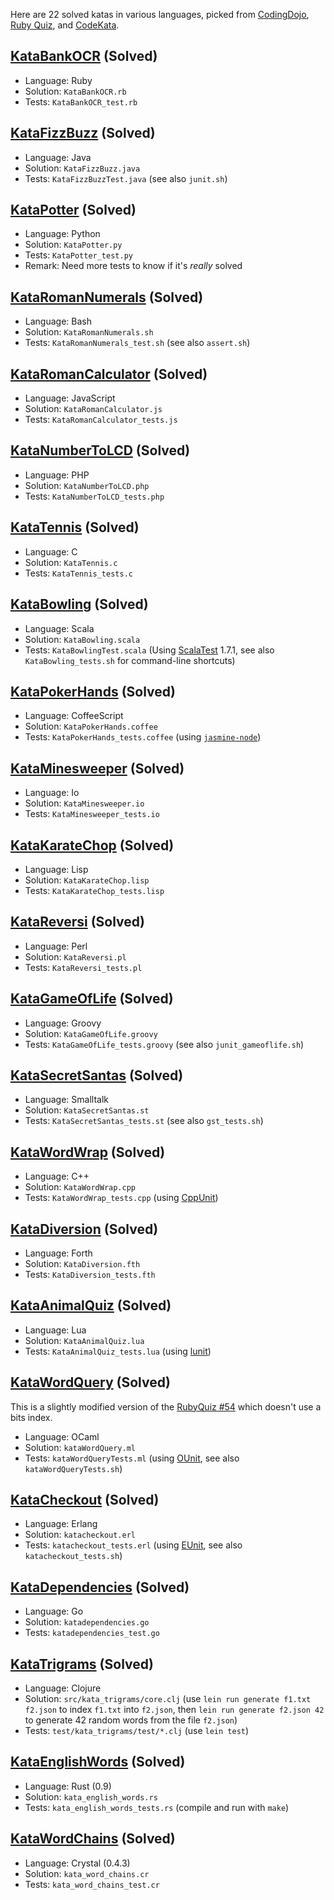 Here are 22 solved katas in various languages, picked from
[CodingDojo](http://codingdojo.org/cgi-bin/wiki.pl?KataCatalogue), 
[Ruby Quiz](http://rubyquiz.com/), and
[CodeKata](http://codekata.pragprog.com/).

[KataBankOCR](http://codingdojo.org/cgi-bin/wiki.pl?KataBankOCR) (Solved)
--------------------

- Language: Ruby
- Solution: `KataBankOCR.rb`
- Tests:    `KataBankOCR_test.rb`


[KataFizzBuzz](http://codingdojo.org/cgi-bin/wiki.pl?KataFizzBuzz) (Solved)
---------------------

- Language: Java
- Solution: `KataFizzBuzz.java`
- Tests:    `KataFizzBuzzTest.java` (see also `junit.sh`)


[KataPotter](http://codingdojo.org/cgi-bin/wiki.pl?KataPotter) (Solved)
-------------------

- Language: Python
- Solution: `KataPotter.py`
- Tests:    `KataPotter_test.py`
- Remark:   Need more tests to know if it's *really* solved


[KataRomanNumerals](http://codingdojo.org/cgi-bin/wiki.pl?KataRomanNumerals) (Solved)
--------------------------

- Language: Bash
- Solution: `KataRomanNumerals.sh`
- Tests:    `KataRomanNumerals_test.sh` (see also `assert.sh`)


[KataRomanCalculator](http://codingdojo.org/cgi-bin/wiki.pl?KataRomanCalculator) (Solved)
----------------------------

- Language: JavaScript
- Solution: `KataRomanCalculator.js`
- Tests:    `KataRomanCalculator_tests.js`


[KataNumberToLCD](http://codingdojo.org/cgi-bin/wiki.pl?KataNumberToLCD) (Solved)
----------------------------

- Language: PHP
- Solution: `KataNumberToLCD.php`
- Tests:    `KataNumberToLCD_tests.php`


[KataTennis](http://codingdojo.org/cgi-bin/wiki.pl?KataTennis) (Solved)
----------------------------

- Language: C
- Solution: `KataTennis.c`
- Tests:    `KataTennis_tests.c`


[KataBowling](http://codingdojo.org/cgi-bin/wiki.pl?KataBowling) (Solved)
----------------------------

- Language: Scala
- Solution: `KataBowling.scala`
- Tests:    `KataBowlingTest.scala` (Using [ScalaTest](http://www.scalatest.org/) 1.7.1, see also `KataBowling_tests.sh` for command-line shortcuts)


[KataPokerHands](http://codingdojo.org/cgi-bin/wiki.pl?KataPokerHands) (Solved)
----------------------------

- Language: CoffeeScript
- Solution: `KataPokerHands.coffee`
- Tests:    `KataPokerHands_tests.coffee` (using
  [`jasmine-node`](https://github.com/mhevery/jasmine-node))


[KataMinesweeper](http://codingdojo.org/cgi-bin/wiki.pl?KataMinesweeper) (Solved)
----------------------------

- Language: Io
- Solution: `KataMinesweeper.io`
- Tests: `KataMinesweeper_tests.io`


[KataKarateChop](http://codekata.pragprog.com/2007/01/kata_two_karate.html) (Solved)
----------------------------

- Language: Lisp
- Solution: `KataKarateChop.lisp`
- Tests: `KataKarateChop_tests.lisp`


[KataReversi](http://codingdojo.org/cgi-bin/wiki.pl?KataReversi) (Solved)
----------------------------

- Language: Perl
- Solution: `KataReversi.pl`
- Tests: `KataReversi_tests.pl`


[KataGameOfLife](http://codingdojo.org/cgi-bin/wiki.pl?KataGameOfLife) (Solved)
----------------------------

- Language: Groovy
- Solution: `KataGameOfLife.groovy`
- Tests: `KataGameOfLife_tests.groovy` (see also `junit_gameoflife.sh`)


[KataSecretSantas](http://rubyquiz.com/quiz2.html) (Solved)
----------------------------

- Language: Smalltalk
- Solution: `KataSecretSantas.st`
- Tests: `KataSecretSantas_tests.st` (see also `gst_tests.sh`)


[KataWordWrap](http://codingdojo.org/cgi-bin/wiki.pl?KataWordWrap) (Solved)
----------------------------

- Language: C++
- Solution: `KataWordWrap.cpp`
- Tests: `KataWordWrap_tests.cpp` (using
  [CppUnit](http://cppunit.sourceforge.net/doc/lastest/cppunit_cookbook.html))


[KataDiversion](http://www.codekata.com/2007/01/code_kata_fifte.html) (Solved)
----------------------------

- Language: Forth
- Solution: `KataDiversion.fth` 
- Tests: `KataDiversion_tests.fth` 


[KataAnimalQuiz](http://rubyquiz.com/quiz15.html) (Solved)
----------------------------

- Language: Lua
- Solution: `KataAnimalQuiz.lua`
- Tests: `KataAnimalQuiz_tests.lua` (using
  [lunit](https://github.com/dcurrie/lunit))


[KataWordQuery](http://rubyquiz.com/quiz54.html) (Solved)
----------------------------

This is a slightly modified version of the 
[RubyQuiz #54](http://rubyquiz.com/quiz54.html) which doesn't use a bits index.

- Language: OCaml
- Solution: `kataWordQuery.ml`
- Tests: `kataWordQueryTests.ml` (using
  [OUnit](http://ounit.forge.ocamlcore.org/), see also `kataWordQueryTests.sh`)


[KataCheckout](http://codekata.pragprog.com/2007/01/kata_nine_back_.html) (Solved)
----------------------------

- Language: Erlang
- Solution: `katacheckout.erl`
- Tests: `katacheckout_tests.erl` (using
  [EUnit](http://www.erlang.org/doc/apps/eunit/chapter.html), see also
  `katacheckout_tests.sh`)


[KataDependencies](http://codekata.pragprog.com/2007/01/kata_eighteen_t.html) (Solved)
----------------------------

- Language: Go
- Solution: `katadependencies.go`
- Tests: `katadependencies_test.go`


[KataTrigrams](http://codekata.pragprog.com/2007/01/kata_fourteen_t.html) (Solved)
----------------------------

- Language: Clojure
- Solution: `src/kata_trigrams/core.clj` (use `lein run generate f1.txt f2.json`
  to index `f1.txt` into `f2.json`, then `lein run generate f2.json 42` to
  generate 42 random words from the file `f2.json`)
- Tests: `test/kata_trigrams/test/*.clj` (use `lein test`)

[KataEnglishWords](http://rubyquiz.com/quiz25.html) (Solved)
----------------------------

- Language: Rust (0.9)
- Solution: `kata_english_words.rs`
- Tests: `kata_english_words_tests.rs` (compile and run with `make`)

[KataWordChains](http://codekata.com/kata/kata19-word-chains/) (Solved)
----------------------------

- Language: Crystal (0.4.3)
- Solution: `kata_word_chains.cr`
- Tests: `kata_word_chains_test.cr`
